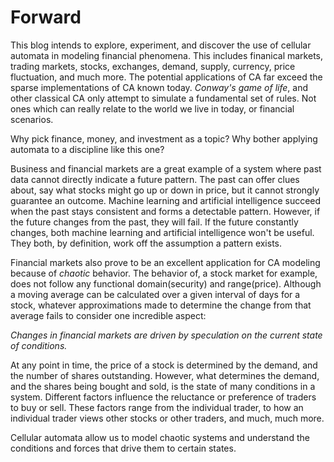 # Forward

This blog intends to explore, experiment, and discover the use of cellular automata in modeling financial phenomena. This includes finanical markets, trading markets, stocks, exchanges, demand, supply, currency, price fluctuation, and much more. The potential applications of CA far exceed the sparse implementations of CA known today. *Conway's game of life*, and other classical CA only attempt to simulate a fundamental set of rules. Not ones which can really relate to the world we live in today, or financial scenarios.

Why pick finance, money, and investment as a topic? Why bother applying automata to a discipline like this one?

Business and financial markets are a great example of a system where past data cannot directly indicate a future pattern. The past can offer clues about, say what stocks might go up or down in price, but it cannot strongly guarantee an outcome. Machine learning and artificial intelligence succeed when the past stays consistent and forms a detectable pattern. However, if the future changes from the past, they will fail. If the future constantly changes, both machine learning and artificial intelligence won't be useful. They both, by definition, work off the assumption a pattern exists.

Financial markets also prove to be an excellent application for CA modeling because of *chaotic* behavior. The behavior of, a stock market for example, does not follow any functional domain(security) and range(price). Although a moving average can be calculated over a given interval of days for a stock, whatever approximations made to determine the change from that average fails to consider one incredible aspect:

*Changes in financial markets are driven by speculation on the current state of conditions.*

At any point in time, the price of a stock is determined by the demand, and the number of shares outstanding. However, what determines the demand, and the shares being bought and sold, is the state of many conditions in a system. Different factors influence the reluctance or preference of traders to buy or sell. These factors range from the individual trader, to how an individual trader views other stocks or other traders, and much, much more.

Cellular automata allow us to model chaotic systems and understand the conditions and forces that drive them to certain states.

